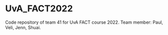 # UvA_FACT2022
Code repository of team 41 for UvA FACT course 2022. Team member: Paul, Veli, Jenn, Shuai.
